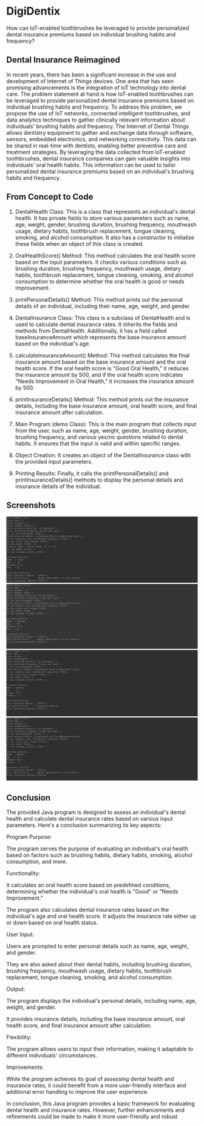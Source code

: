 
# DigiDentix

How can IoT-enabled toothbrushes be leveraged to provide personalized dental insurance premiums based on individual brushing habits and frequency?



## Dental Insurance Reimagined
In recent years, there has been a significant increase in the use and development of Internet of Things devices.
One area that has seen promising advancements is the integration of IoT technology into dental care. The problem statement at hand is how IoT-enabled toothbrushes can be leveraged to provide personalized dental insurance premiums based on individual brushing habits and frequency.
To address this problem, we propose the use of IoT networks, connected intelligent toothbrushes, and data analytics techniques to gather clinically relevant information about individuals' brushing habits and frequency. The Internet of Dental Things allows dentistry equipment to gather and exchange data through software, sensors, embedded electronics, and networking connectivity. This data can be shared in real-time with dentists, enabling better preventive care and treatment strategies. By leveraging the data collected from IoT-enabled toothbrushes, dental insurance companies can gain valuable insights into individuals' oral health habits.
This information can be used to tailor personalized dental insurance premiums based on an individual's brushing habits and frequency.

## From Concept to Code
1. DentalHealth Class: This is a class that represents an individual's dental health. It has private
fields to store various parameters such as name, age, weight, gender, brushing duration,
brushing frequency, mouthwash usage, dietary habits, toothbrush replacement, tongue
cleaning, smoking, and alcohol consumption. It also has a constructor to initialize these fields
when an object of this class is created.

2. OralHealthScore() Method: This method calculates the oral health score based on the input
parameters. It checks various conditions such as brushing duration, brushing frequency,
mouthwash usage, dietary habits, toothbrush replacement, tongue cleaning, smoking, and
alcohol consumption to determine whether the oral health is good or needs improvement.

3. printPersonalDetails() Method: This method prints out the personal details of an individual,
including their name, age, weight, and gender.

4. DentalInsurance Class: This class is a subclass of DentalHealth and is used to calculate
dental insurance rates. It inherits the fields and methods from DentalHealth. Additionally, it
has a field called baseInsuranceAmount which represents the base insurance amount based on the individual's age.

5. calculateInsuranceAmount() Method: This method calculates the final insurance amount
based on the base insurance amount and the oral health score. If the oral health score is "Good
Oral Health," it reduces the insurance amount by 500, and if the oral health score indicates
"Needs Improvement in Oral Health," it increases the insurance amount by 500.

6. printInsuranceDetails() Method: This method prints out the insurance details, including the
base insurance amount, oral health score, and final insurance amount after calculation.

7. Main Program (demo Class): This is the main program that collects input from the user, such
as name, age, weight, gender, brushing duration, brushing frequency, and various yes/no
questions related to dental habits. It ensures that the input is valid and within specific ranges.

8. Object Creation: It creates an object of the DentalInsurance class with the provided input
parameters.

9. Printing Results: Finally, it calls the printPersonalDetails() and printInsuranceDetails()
methods to display the personal details and insurance details of the individual.
## Screenshots

![alt text](<Snaps/Screenshot 2024-07-27 213047.png>)
![alt text](<Snaps/Screenshot 2024-07-27 213227.png>)
![alt text](<Snaps/Screenshot 2024-07-27 213245.png>)
![alt text](<Snaps/Screenshot 2024-07-27 213256.png>)
## Conclusion
The provided Java program is designed to assess an individual's dental health and calculate dental
insurance rates based on various input parameters. Here's a conclusion summarizing its key
aspects:

Program Purpose:

 The program serves the purpose of evaluating an individual's oral health based on factors
such as brushing habits, dietary habits, smoking, alcohol consumption, and more.

Functionality:

It calculates an oral health score based on predefined conditions, determining whether the
individual's oral health is "Good" or "Needs Improvement."

 The program also calculates dental insurance rates based on the individual's age and oral health score. It adjusts the insurance rate either up or down based on oral health status.

User Input:

Users are prompted to enter personal details such as name, age, weight, and gender.

They are also asked about their dental habits, including brushing duration, brushing frequency, mouthwash usage, dietary habits, toothbrush replacement, tongue cleaning,
smoking, and alcohol consumption.

Output:

The program displays the individual's personal details, including name, age, weight, and gender.

It provides insurance details, including the base insurance amount, oral health score, and
final insurance amount after calculation.

Flexibility:

The program allows users to input their information, making it adaptable to different individuals' circumstances.

Improvements:

While the program achieves its goal of assessing dental health and insurance rates, it could
benefit from a more user-friendly interface and additional error handling to improve the user experience.

In conclusion, this Java program provides a basic framework for evaluating dental health and
insurance rates. However, further enhancements and refinements could be made to make it more
user-friendly and robust